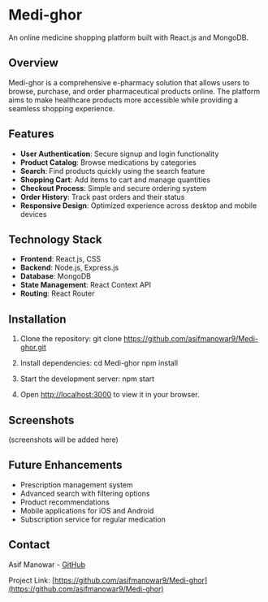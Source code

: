 # Medi-ghor

An online medicine shopping platform built with React.js and MongoDB.

## Overview

Medi-ghor is a comprehensive e-pharmacy solution that allows users to browse, purchase, and order pharmaceutical products online. The platform aims to make healthcare products more accessible while providing a seamless shopping experience.

## Features

- **User Authentication**: Secure signup and login functionality
- **Product Catalog**: Browse medications by categories
- **Search**: Find products quickly using the search feature
- **Shopping Cart**: Add items to cart and manage quantities
- **Checkout Process**: Simple and secure ordering system
- **Order History**: Track past orders and their status
- **Responsive Design**: Optimized experience across desktop and mobile devices

## Technology Stack

- **Frontend**: React.js, CSS
- **Backend**: Node.js, Express.js
- **Database**: MongoDB
- **State Management**: React Context API
- **Routing**: React Router

## Installation

1. Clone the repository: git clone https://github.com/asifmanowar9/Medi-ghor.git

2. Install dependencies: cd Medi-ghor npm install

3. Start the development server: npm start

4. Open [http://localhost:3000](http://localhost:3000) to view it in your browser.

## Screenshots

(screenshots will be added here)

## Future Enhancements

- Prescription management system
- Advanced search with filtering options
- Product recommendations
- Mobile applications for iOS and Android
- Subscription service for regular medication

## Contact

Asif Manowar - [GitHub](https://github.com/asifmanowar9)

Project Link: [https://github.com/asifmanowar9/Medi-ghor](https://github.com/asifmanowar9/Medi-ghor)